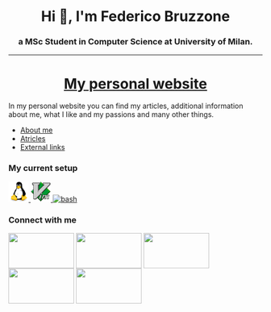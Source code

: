   <!-- ### Hi there 👋 -->

<h1 align="center">Hi 👋, I'm Federico Bruzzone</h1>
<h3 align="center">a MSc Student in Computer Science at University of Milan. </h3>

---

<h1 align="center"><a href="https://federicobruzzone.github.io">My personal website</a></h1>

In my personal website you can find my articles, additional information about me, what I like and my passions and many other things.

- [About me](https://federicobruzzone.github.io/about/) 
- [Atricles](https://federicobruzzone.github.io)
- [External links](https://federicobruzzone.github.io/external-links/)

### My current setup
<p align="left"> 
<a href="https://www.linux.org/" target="_blank" rel="noreferrer"> <img src="https://raw.githubusercontent.com/devicons/devicon/master/icons/linux/linux-original.svg" alt="linux" width="40" height="40"/> </a> 
<a href="https://www.vim.org/" target="_blank" rel="noreferrer"> <img src="https://github.com/devicons/devicon/blob/master/icons/vim/vim-original.svg" alt="vim" width="40" height="40"/> </a>
<a href="https://www.gnu.org/software/bash/" target="_blank" rel="noreferrer"> <img src="https://www.vectorlogo.zone/logos/gnu_bash/gnu_bash-icon.svg" alt="bash" width="40" height="40"/> </a> 
</p>

### Connect with me
<a href="https://github.com/FedericoBruzzone" target="blank"><img align="center" src="https://www.vectorlogo.zone/logos/github/github-ar21.svg" height="70" width="130" /></a>
<a href="https://www.linkedin.com/in/federico-bruzzone/" target="blank"><img align="center" src="https://www.vectorlogo.zone/logos/linkedin/linkedin-ar21.svg" height="70" width="130" /></a>
<a href="https://twitter.com/fedebruzzone7" target="blank"><img align="center" src="https://www.vectorlogo.zone/logos/twitter/twitter-ar21.svg" height="70" width="130" /></a>
<a href="https://mstdn.social/@federicobruzzone" target="blank"><img align="center" src="https://www.vectorlogo.zone/logos/joinmastodon/joinmastodon-ar21.svg" height="70" width="130" /></a>
<a href="https://medium.com/@federico.bruzzone.i" target="blank"><img align="center" src="https://www.vectorlogo.zone/logos/medium/medium-ar21.svg" height="70" width="130" /></a>

<!--
### 📚 &ensp;Latest Medium Articles

- 📄 [**Factory Method pattern — Class Creational**](https://medium.com/dev-genius/factory-method-pattern-class-creational-6c29e66b5c3a)
- 📄 [**Builder pattern — Object Creational**](https://medium.com/@federico.bruzzone.i/builder-object-creational-df35c97ba875)
- 📄 [**Abstract Factory pattern — Object Creational**](https://medium.com/@federico.bruzzone.i/abstract-factory-object-creational-7c25302d3913)


&ensp;[>>> More Articles <<<](https://medium.com/@federico.bruzzone.i)
-->

<!--
- 🖋️ &ensp;I’m currently writing on [**Medium**](https://medium.com/@federico.bruzzone.i)
- 🔭 &ensp;I'm currently working as a **Sound Engineer**
- 📚 &ensp;I’m currently reading [**Design Patterns** - Elements of Reusable Object-Oriented Software](https://www.amazon.it/Design-Patterns-Elements-Reusable-Object-Oriented/dp/0201633612/ref=asc_df_0201633612/?tag=googshopit-21&linkCode=df0&hvadid=194940570451&hvpos=&hvnetw=g&hvrand=1636587578850802883&hvpone=&hvptwo=&hvqmt=&hvdev=c&hvdvcmdl=&hvlocint=&hvlocphy=1008463&hvtargid=pla-83983370726&psc=1)
- 🌱 &ensp;I’m currently learning:
  - [Java Bytecode Engineering](https://commons.apache.org/proper/commons-bcel/)
  - [Aspect-Oriented Programming](https://en.wikipedia.org/wiki/AspectJ)
  - [Python internals](https://pdfhost.io/v/JWYCSnWZm_CPython_Internal_Your_Guide_to_the_Python_3_Interpreter)
- 👯 &ensp;I’m looking to collaborate with **other open-source contributors**
- 📫 &ensp;How to reach me: [**Linkedin**](https://www.linkedin.com/in/federico-bruzzone/) or [**Email**](federico.bruzzone.i@gmail.com)
- 📄 &ensp;My [**resumé**](https://github.com/FedericoBruzzone/FedericoBruzzone/blob/main/documents/Resum%C3%A8.pdf) <sub>[Download it to  interact]</sub> in <img src="https://github.com/devicons/devicon/blob/master/icons/latex/latex-original.svg" width="30" height="30"/>. <sub>([linkedin version](https://www.linkedin.com/in/federico-bruzzone/overlay/1635511711479/single-media-viewer/?profileId=ACoAADn20ZQBDu2bv9IjD7L8-CMpxk_V-7uk38U))</sub>
-->

<!--
---

<h3 align="left">Programming Languages: </h3> 
<i align="left">Turing Complete</i>
<p align="left"> 
<a href="https://www.latex-project.org/" target="_blank" rel="noreferrer"> <img src="https://github.com/devicons/devicon/blob/master/icons/latex/latex-original.svg" alt="latex" width="40" height="40"/> </a> 
<a href="https://www.java.com" target="_blank" rel="noreferrer"> <img src="https://raw.githubusercontent.com/devicons/devicon/master/icons/java/java-original.svg" alt="java" width="40" height="40"/> </a> 
<a href="https://www.cprogramming.com/" target="_blank" rel="noreferrer"> <img src="https://raw.githubusercontent.com/devicons/devicon/master/icons/c/c-original.svg" alt="c" width="40" height="40"/> </a> 
<a href="https://www.w3schools.com/cpp/" target="_blank" rel="noreferrer"> <img src="https://raw.githubusercontent.com/devicons/devicon/master/icons/cplusplus/cplusplus-original.svg" alt="cplusplus" width="40" height="40"/> </a>
<a href="https://www.python.org/" target="_blank" rel="noreferrer"> <img src="https://github.com/devicons/devicon/blob/master/icons/python/python-original.svg" alt="python" width="40" height="40"/> </a> 
<a href="https://www.rust-lang.org/" target="_blank" rel="noreferrer"> <img src="https://github.com/devicons/devicon/blob/master/icons/rust/rust-plain.svg" alt="rust" width="40" height="40"/> </a> 
<a href="https://dart.dev/" target="_blank" rel="noreferrer"> <img src="https://github.com/devicons/devicon/blob/master/icons/dart/dart-original.svg" alt="dart" width="40" height="40"/> </a> 
<a href="https://go.dev/" target="_blank" rel="noreferrer"> <img src="https://github.com/devicons/devicon/blob/master/icons/go/go-original.svg" alt="go" width="40" height="40"/> </a> 
<a href="https://soliditylang.org/" target="_blank" rel="noreferrer"> <img src="https://github.com/devicons/devicon/blob/master/icons/solidity/solidity-original.svg" alt="solidity" width="40" height="40"/> </a> 
<a href="https://www.javascript.com/" target="_blank" rel="noreferrer"> <img src="https://github.com/devicons/devicon/blob/master/icons/javascript/javascript-plain.svg" alt="javascript" width="40" height="40"/> </a> 
<a href="https://www.php.net/" target="_blank" rel="noreferrer"> <img src="https://github.com/devicons/devicon/blob/master/icons/php/php-original.svg" alt="javascript" width="40" height="40"/> </a>   
</p>

<h3 align="right">Framework: </h3>
<p align="right"> 
<a href="https://spring.io/" target="_blank" rel="noreferrer"> <img src="https://github.com/devicons/devicon/blob/master/icons/spring/spring-original.svg" alt="spring" width="40" height="40"/> </a> 
<a href="https://www.djangoproject.com/" target="_blank" rel="noreferrer"> <img src="https://github.com/devicons/devicon/blob/master/icons/django/django-plain.svg" alt="django" width="40" height="40"/> </a> 
<a href="https://flutter.dev/" target="_blank" rel="noreferrer"> <img src="https://github.com/devicons/devicon/blob/master/icons/flutter/flutter-plain.svg" alt="flutter" width="40" height="40"/> </a>
<a href="https://www.qt.io/" target="_blank" rel="noreferrer"> <img src="https://github.com/devicons/devicon/blob/master/icons/qt/qt-original.svg" alt="qt" width="40" height="40"/> </a>
<a href="https://spark.apache.org/" target="_blank" rel="noreferrer"> <img src="https://cloudnesil.com/wp-content/uploads/2018/12/apachesparklogo.png" alt="spark" width="80" height="40"/> </a> 
<a href="https://juce.com/" target="_blank" rel="noreferrer"> <img src="https://assets.juce.com/juce/JUCE_banner_github.png" alt="juce" width="100" height="40"/> </a>
</p>

<h3 align="left">Library: </h3>
<p align="left"> 
<a href="https://numpy.org/" target="_blank" rel="noreferrer"> <img src="https://github.com/devicons/devicon/blob/master/icons/numpy/numpy-original.svg" alt="numpy" width="40" height="40"/> </a> 
<a href="https://www.tensorflow.org/" target="_blank" rel="noreferrer"> <img src="https://github.com/devicons/devicon/blob/master/icons/tensorflow/tensorflow-original.svg" alt="tensorflow" width="40" height="40"/> </a> 
<a href="https://pytorch.org/" target="_blank" rel="noreferrer"> <img src="https://github.com/devicons/devicon/blob/master/icons/pytorch/pytorch-original.svg" alt="pytorch" width="40" height="40"/> </a>
<a href="https://commons.apache.org/proper/commons-bcel/" target="_blank" rel="noreferrer"> <img src="https://commons.apache.org/images/commons-logo.png" alt="bcel" width="130" height="40"/> </a>
<a href="https://www.javassist.org/" target="_blank" rel="noreferrer"> <img src="https://encrypted-tbn0.gstatic.com/images?q=tbn:ANd9GcQUqgX0AUEpFyE3HpDje-I_VHtST7lqnBdj3Q&usqp=CAU" alt="javassist" width="130" height="40"/> </a>
<a href="https://www.eclipse.org/aspectj/" target="_blank" rel="noreferrer"> <img src="https://encrypted-tbn0.gstatic.com/images?q=tbn:ANd9GcRsgB6xyYmcbsrYIIQALi7iHJJNTn6m9PhXZg&usqp=CAU" alt="aspectj" width="70" height="60"/> </a>
<a href="https://pytest.org" target="_blank" rel="noreferrer"> <img src="https://github.com/devicons/devicon/blob/master/icons/pytest/pytest-original.svg" alt="pytest" width="100" height="40"/> </a>
</p>

<h3 align="right">Tools: </h3>
<p align="right"> 
<a href="https://git-scm.com/" target="_blank" rel="noreferrer"> <img src="https://www.vectorlogo.zone/logos/git-scm/git-scm-icon.svg" alt="git" width="40" height="40"/> </a>
<a href="https://github.com/" target="_blank" rel="noreferrer"> <img src="https://github.com/devicons/devicon/blob/master/icons/github/github-original.svg" alt="github" width="40" height="40"/> </a>  
<a href="https://about.gitlab.com/" target="_blank" rel="noreferrer"> <img src="https://github.com/devicons/devicon/blob/master/icons/gitlab/gitlab-original.svg" alt="gitlab" width="40" height="40"/> </a>
<a href="https://gradle.org/" target="_blank" rel="noreferrer"> <img src="https://github.com/devicons/devicon/blob/master/icons/gradle/gradle-plain.svg" alt="gradle" width="40" height="40"/> </a>
<a href="https://jupyter.org/" target="_blank" rel="noreferrer"> <img src="https://github.com/devicons/devicon/blob/master/icons/jupyter/jupyter-original.svg" alt="jupyter" width="40" height="40"/> </a>
<a href="https://www.docker.com/" target="_blank" rel="noreferrer"> <img src="https://github.com/devicons/devicon/blob/master/icons/docker/docker-original.svg" alt="docker" width="40" height="40"/> </a> 
<a href="https://postman.com" target="_blank" rel="noreferrer"> <img src="https://www.vectorlogo.zone/logos/getpostman/getpostman-icon.svg" alt="postman" width="40" height="40"/> </a>
</p>
  
<h3 align="left">Database: </h3>
<p align="left"> 
<a href="https://www.mysql.com/" target="_blank" rel="noreferrer"> <img src="https://github.com/devicons/devicon/blob/master/icons/mysql/mysql-original.svg" alt="mysql" width="40" height="40"/> </a> 
<a href="https://www.postgresql.org/" target="_blank" rel="noreferrer"> <img src="https://github.com/devicons/devicon/blob/master/icons/postgresql/postgresql-original.svg" alt="postgresql" width="40" height="40"/> </a>
<a href="https://www.sqlite.org/index.html" target="_blank" rel="noreferrer"> <img src="https://github.com/devicons/devicon/blob/master/icons/sqlite/sqlite-original.svg" alt="sqlite" width="40" height="40"/> </a> 
<a href="https://jquery.com/" target="_blank" rel="noreferrer"> <img src="https://github.com/devicons/devicon/blob/master/icons/jquery/jquery-original.svg" alt="sqlite" width="40" height="40"/> </a> 
<a href="https://firebase.google.com/" target="_blank" rel="noreferrer"> <img src="https://www.vectorlogo.zone/logos/firebase/firebase-icon.svg" alt="firebase" width="40" height="40"/> </a> 
</p> 

<h3 align="right">Markup Language: </h3>
<p align="right"> 
<a href="https://www.markdownguide.org/" target="_blank" rel="noreferrer"> <img src="https://github.com/devicons/devicon/blob/master/icons/markdown/markdown-original.svg" alt="markdown" width="40" height="40"/> </a> 
<a href="https://en.wikipedia.org/wiki/HTML" target="_blank" rel="noreferrer"> <img src="https://github.com/devicons/devicon/blob/master/icons/html5/html5-original.svg" alt="html" width="40" height="40"/> </a> 
<a href="https://en.wikipedia.org/wiki/CSS" target="_blank" rel="noreferrer"> <img src="https://github.com/devicons/devicon/blob/master/icons/css3/css3-original.svg" alt="css" width="40" height="40"/> </a> 
</p>

<h3 align="left">Other: </h3>
<p align="left"> 
<a href="https://nodejs.org" target="_blank" rel="noreferrer"> <img src="https://raw.githubusercontent.com/devicons/devicon/master/icons/nodejs/nodejs-original-wordmark.svg" alt="nodejs" width="40" height="40"/> </a> 
<a href="https://www.npmjs.com/" target="_blank" rel="noreferrer"> <img src="https://github.com/devicons/devicon/blob/master/icons/npm/npm-original-wordmark.svg" alt="npmjs" width="40" height="40"/> </a> 
<a href="https://en.wikipedia.org/wiki/Secure_Shell" target="_blank" rel="noreferrer"> <img src="https://github.com/devicons/devicon/blob/master/icons/ssh/ssh-original.svg" alt="ssh" width="40" height="40"/> </a>    
</p>

---

<p align="center"><img align="center" width="800" src ="documents/coding.gif"></img></p>

---

-->

<!--
<a href="https://developer.android.com" target="_blank" rel="noreferrer"> <img src="https://raw.githubusercontent.com/devicons/devicon/master/icons/android/android-original-wordmark.svg" alt="android" width="40" height="40"/> </a> 

<a href="https://kafka.apache.org/" target="_blank" rel="noreferrer"> <img src="https://www.vectorlogo.zone/logos/apache_kafka/apache_kafka-icon.svg" alt="kafka" width="40" height="40"/> </a> 

https://github.com/devicons/devicon/blob/master/icons/figma/figma-plain.svg

https://github.com/devicons/devicon/blob/master/icons/tomcat/tomcat-original.svg

https://github.com/devicons/devicon/blob/master/icons/debian/debian-original.svg

-->

<!--
**FedericoBruzzone/FedericoBruzzone** is a ✨ _special_ ✨ repository because its `README.md` (this file) appears on your GitHub profile.
Here are some ideas to get you started:

- 🔭 I’m currently working on ...
- 🌱 I’m currently learning ...
- 👯 I’m looking to collaborate on ...
- 🤔 I’m looking for help with ...
- 💬 Ask me about ...
- 📫 How to reach me: ...
- 😄 Pronouns: ...
- ⚡ Fun fact: ...
-->

<!-- ![programming.gif](documents/programming.gif) -->
